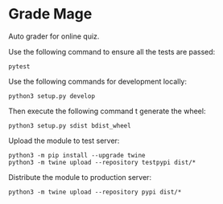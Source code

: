 # Grade Mage

Auto grader for online quiz.

Use the following command to ensure all the tests are passed:

```
pytest
```

Use the following commands for development locally:

```
python3 setup.py develop
```


Then execute the following command t generate the wheel:

```
python3 setup.py sdist bdist_wheel
```

Upload the module to test server:

```
python3 -m pip install --upgrade twine
python3 -m twine upload --repository testpypi dist/*
```

Distribute the module to production server:

```
python3 -m twine upload --repository pypi dist/*
```